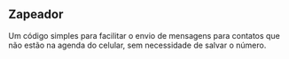 ## Zapeador

Um código simples para facilitar o envio de mensagens para contatos que não estão na agenda do celular, sem necessidade de salvar o número.



